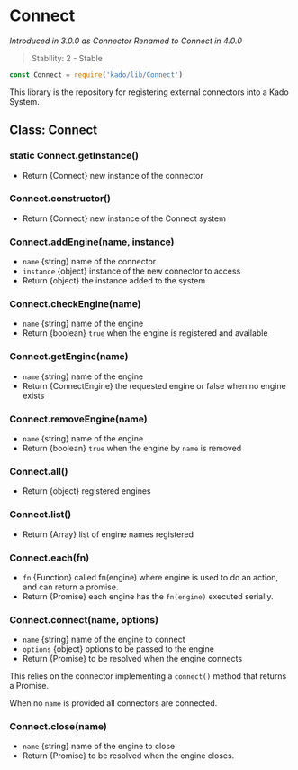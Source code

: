# Connect
*Introduced in 3.0.0 as Connector*
*Renamed to Connect in 4.0.0*
> Stability: 2 - Stable
```js
const Connect = require('kado/lib/Connect')
```
This library is the repository for registering external connectors
into a Kado System.

## Class: Connect

### static Connect.getInstance()
* Return {Connect} new instance of the connector

### Connect.constructor()
* Return {Connect} new instance of the Connect system

### Connect.addEngine(name, instance)
* `name` {string} name of the connector
* `instance` {object} instance of the new connector to access
* Return {object} the instance added to the system

### Connect.checkEngine(name)
* `name` {string} name of the engine
* Return {boolean} `true` when the engine is registered and available

### Connect.getEngine(name)
* `name` {string} name of the engine
* Return {ConnectEngine} the requested engine or false when no engine exists

### Connect.removeEngine(name)
* `name` {string} name of the engine
* Return {boolean} `true` when the engine by `name` is removed

### Connect.all()
* Return {object} registered engines

### Connect.list()
* Return {Array} list of engine names registered

### Connect.each(fn)
* `fn` {Function} called fn(engine) where engine is used to do an action, and
 can return a promise.
* Return {Promise} each engine has the `fn(engine)` executed serially.

### Connect.connect(name, options)
* `name` {string} name of the engine to connect
* `options` {object} options to be passed to the engine
* Return {Promise} to be resolved when the engine connects

This relies on the connector implementing a `connect()` method that returns
a Promise.

When no `name` is provided all connectors are connected.

### Connect.close(name)
* `name` {string} name of the engine to close
* Return {Promise} to be resolved when the engine closes.
